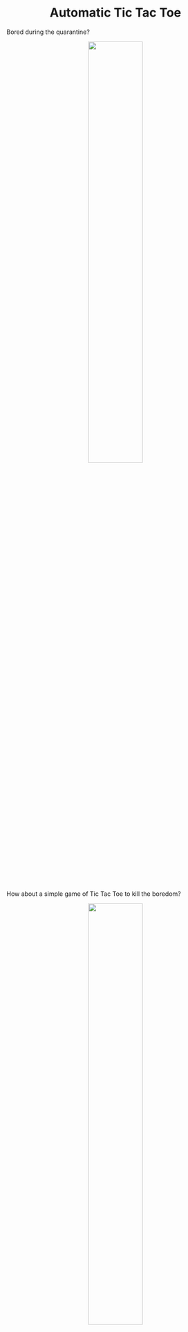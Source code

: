 <h1 align="center">Automatic Tic Tac Toe</h1>
Bored during the quarantine?
<p align = "center"><img src = "https://media.giphy.com/media/TFCvCag0I11zotcxon/giphy.gif" width = 50%></p>
How about a simple game of Tic Tac Toe to kill the boredom?
<p align = "center"><img src = "https://media.giphy.com/media/ZkAT3yRf0CMcE/giphy.gif" width = 50% ></p>
But, too lazy to find a partner?
<p align = "center"><img src = "https://media.giphy.com/media/xUOxfhvEZDM9VL7m7u/giphy.gif" width = 50%></p>
Well a simple algorithm known as min max, the beauty of React and some JS has got you covered!
<p align = "center"><img src = "https://media.giphy.com/media/54YeJKsHggPxoQWXKL/giphy.gif" width = 50%></p>
